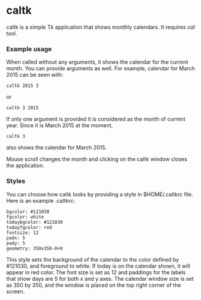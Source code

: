 # caltk
caltk is a simple Tk application that shows monthly calendars. It requires *cal* tool. 

### Example usage

When called without any arguments, it shows the calendar for the current month. You can provide arguments as well. For example, calendar for March 2015 can be seen with:

```
caltk 2015 3
```

or 

```
caltk 3 2015
```

If only one argument is provided it is considered as the month of current year. Since it is March 2015 at the moment, 

```
caltk 3
```

also shows the calendar for March 2015. 

Mouse scroll changes the month and clicking on the caltk window closes the application. 

### Styles

You can choose how caltk looks by providing a style in $HOME/.caltkrc file. Here is an example .caltkrc:

```
bgcolor: #121030
fgcolor: white
todaybgcolor: #121030
todayfgcolor: red
fontsize: 12
padx: 5
pady: 5
geometry: 350x350-0+0
```

This style sets the background of the calendar to the color defined by #121030, and foreground to white. If today is on the calendar shown, it will appear in red color. The font size is set as 12 and paddings for the labels that show days are 5 for both x and y axes. The calendar window size is set as 350 by 350, and the window is placed on the top right corner of the screen.
